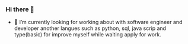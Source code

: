 ### Hi there 👋
- 🔭 I’m currently looking for working about  with software engineer and developer  another langues such as python, sql, java scrip and type(basic) for improve myself while waiting apply for work.

<!--
**blouiz11/blouiz11** is a ✨ _special_ ✨ repository because its `README.md` (this file) appears on your GitHub profile.

Here are some ideas to get you started:

- 🔭 I’m currently working on ...
- 🌱 I’m currently learning ...
- 👯 I’m looking to collaborate on ...
- 🤔 I’m looking for help with ...
- 💬 Ask me about ...
- 📫 How to reach me: ...
- 😄 Pronouns: ...
- ⚡ Fun fact: ...
-->
